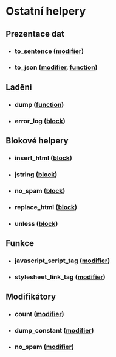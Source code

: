 Ostatní helpery
===============

Prezentace dat
--------------

* ### to_sentence ([modifier](https://github.com/yarri/Atk14/blob/master/src/atk14/helpers/modifier.to_sentence.php))

* ### to_json ([modifier](https://github.com/yarri/Atk14/blob/master/src/atk14/helpers/modifier.to_json.php), [function](https://github.com/yarri/Atk14/blob/master/src/atk14/helpers/function.to_json.php))

Laděni
------

* ### dump ([function](https://github.com/yarri/Atk14/blob/master/src/atk14/helpers/function.dump.php))

* ### error_log ([block](https://github.com/yarri/Atk14/blob/master/src/atk14/helpers/block.error_log.php))

Blokové helpery
---------------
* ### insert_html ([block](https://github.com/yarri/Atk14/blob/master/src/atk14/helpers/block.insert_html.php))

* ### jstring ([block](https://github.com/yarri/Atk14/blob/master/src/atk14/helpers/block.jstring.php))

* ### no_spam ([block](https://github.com/yarri/Atk14/blob/master/src/atk14/helpers/block.no_spam.php))

* ### replace_html ([block](https://github.com/yarri/Atk14/blob/master/src/atk14/helpers/block.replace_html.php))

* ### unless ([block](https://github.com/yarri/Atk14/blob/master/src/atk14/helpers/block.unless.php))

Funkce
------

* ### javascript\_script\_tag ([modifier](https://github.com/yarri/Atk14/blob/master/src/atk14/helpers/modifier.javascript_script_tag.php))

* ### stylesheet\_link\_tag ([modifier](https://github.com/yarri/Atk14/blob/master/src/atk14/helpers/modifier.stylesheet_link_tag.php))

Modifikátory
------------

* ### count ([modifier](https://github.com/yarri/Atk14/blob/master/src/atk14/helpers/modifier.count.php))

* ### dump_constant ([modifier](https://github.com/yarri/Atk14/blob/master/src/atk14/helpers/modifier.dump_constant.php))

* ### no_spam ([modifier](https://github.com/yarri/Atk14/blob/master/src/atk14/helpers/modifier.no_spam.php))





